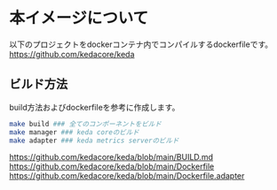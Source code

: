 # 本イメージについて  

以下のプロジェクトをdockerコンテナ内でコンパイルするdockerfileです。  
https://github.com/kedacore/keda

## ビルド方法  
build方法およびdockerfileを参考に作成します。
```sh
make build ### 全てのコンポーネントをビルド
make manager ### keda coreのビルド
make adapter ### keda metrics serverのビルド
```
https://github.com/kedacore/keda/blob/main/BUILD.md  
https://github.com/kedacore/keda/blob/main/Dockerfile  
https://github.com/kedacore/keda/blob/main/Dockerfile.adapter  